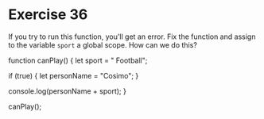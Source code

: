 # Exercise 36

If you try to run this function, you'll get an error. Fix the function and assign to the variable `sport` a global scope. How can we do this?

function canPlay() {
let sport = " Football";

if (true) {
let personName = "Cosimo";
}

console.log(personName + sport);
}

canPlay();
